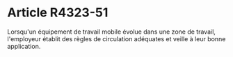 # Article R4323-51

  
Lorsqu'un équipement de travail mobile évolue dans une zone de travail, l'employeur établit des règles de circulation adéquates et veille à leur bonne application.